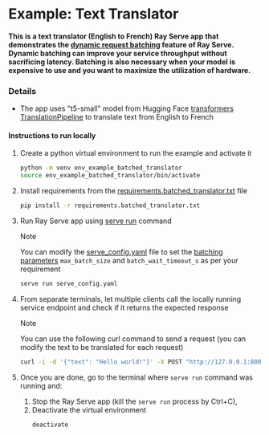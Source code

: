 # Example: Text Translator
**This is a text translator (English to French) Ray Serve app that demonstrates the [dynamic request batching](https://docs.ray.io/en/latest/serve/advanced-guides/dyn-req-batch.html#dynamic-request-batching) feature of Ray Serve. Dynamic batching can improve your service throughput without sacrificing latency. Batching is also necessary when your model is expensive to use and you want to maximize the utilization of hardware.**

### Details
- The app uses "t5-small" model from Hugging Face [transformers TranslationPipeline](https://huggingface.co/docs/transformers/en/main_classes/pipelines#transformers.TranslationPipeline) to translate text from English to French

#### Instructions to run locally
1. Create a python virtual environment to run the example and activate it
    ```sh
    python -m venv env_example_batched_translator
    source env_example_batched_translator/bin/activate
    ```
2. Install requirements from the [requirements.batched_translator.txt](./requirements.batched_translator.txt) file
    ```sh
    pip install -r requirements.batched_translator.txt
    ```
3. Run Ray Serve app using [serve run](https://docs.ray.io/en/latest/serve/api/index.html#serve-run) command

    > [!NOTE]
    > You can modify the [serve_config.yaml](./serve_config.yaml) file to set the [batching parameters](https://docs.ray.io/en/latest/serve/api/doc/ray.serve.batch.html#ray-serve-batch) `max_batch_size` and `batch_wait_timeout_s` as per your requirement

    ```sh
    serve run serve_config.yaml
    ```
4. From separate terminals, let multiple clients call the locally running service endpoint and check if it returns the expected response
   > [!NOTE]
   > You can use the following curl command to send a request (you can modify the text to be translated for each request)

    ```sh
    curl -i -d '{"text": "Hello world!"}' -X POST "http://127.0.0.1:8000/translate/" -H "Content-Type: application/json"
    ```
5. Once you are done, go to the terminal where `serve run` command was running and:
    1. Stop the Ray Serve app (kill the `serve run` process by Ctrl+C),
    2. Deactivate the virtual environment
        ```sh
        deactivate
        ```

